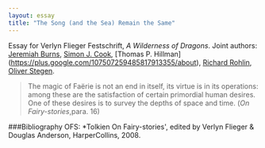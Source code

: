 ```yaml
---
layout: essay
title: "The Song (and the Sea) Remain the Same"
---
```

Essay for Verlyn Flieger Festschrift, *A Wilderness of Dragons*. Joint authors: [Jeremiah Burns](https://plus.google.com/+JeremiahBurns/about), [Simon J. Cook](https://plus.google.com/+simoncook/about), [Thomas P. Hillman] (https://plus.google.com/107507259485817913355/about), [Richard Rohlin](https://plus.google.com/+RichardRohlin/about), [Oliver Stegen](https://plus.google.com/+OliverStegen/about).


>The magic of Faërie is not an end in itself, its virtue is in its operations: among these are the satisfaction of certain primordial human desires. One of these desires is to survey the depths of space and time. (*On Fairy-stories*,para. 16)





###Bibliography
OFS: *Tolkien On Fairy-stories', edited by Verlyn Flieger & Douglas Anderson, HarperCollins, 2008.

